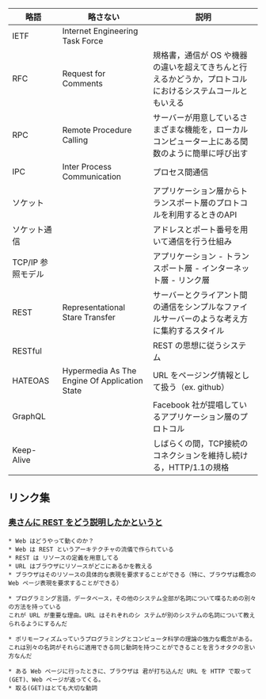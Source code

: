 | 略語  | 略さない                     | 説明                                               |
|-----|--------------------------|--------------------------------------------------|
|IETF |Internet Engineering Task Force| | 組織 | 
| RFC | Request for Comments | 規格書，通信が OS や機器の違いを超えてきちんと行えるかどうか，プロトコルにおけるシステムコールともいえる | 
| RPC | Remote Procedure Calling | サーバーが用意しているさまざまな機能を，ローカルコンピューター上にある関数のように簡単に呼び出す |
| IPC | Inter Process Communication | プロセス間通信 | 
| ソケット | | アプリケーション層からトランスポート層のプロトコルを利用するときのAPI|
| ソケット通信 | | アドレスとポート番号を用いて通信を行う仕組み | 
|TCP/IP 参照モデル | | アプリケーション - トランスポート層 - インターネット層 - リンク層 | 
| REST | Representational Stare Transfer | サーバーとクライアント間の通信をシンプルなファイルサーバーのような考え方に集約するスタイル | 
| RESTful | | REST の思想に従うシステム |
| HATEOAS |Hypermedia As The Engine Of Application State| URL をページング情報として扱う（ex. github） |
| GraphQL | |Facebook 社が提唱しているアプリケーション層のプロトコル |
| Keep-Alive | |しばらくの間，TCP接続のコネクションを維持し続ける，HTTP/1.1の規格|


## リンク集
### [奥さんに REST をどう説明したかというと](http://web.archive.org/web/20130330045743/http://www.geocities.jp/yamamotoyohei/rest/rest-to-my-wife.htm)
```
* Web はどうやって動くのか？
* Web は REST というアーキテクチャの流儀で作られている
* REST は リソースの定義を用意してる
* URL はブラウザにリソースがどこにあるかを教える
* ブラウザはそのリソースの具体的な表現を要求することができる（特に、ブラウザは概念の Web ページ表現を要求することができる）

* プログラミング言語，データベース，その他のシステム全部が名詞について喋るための別々の方法を持っている
これが URL が重要な理由。URL はそれぞれのシ ステムが別のシステムの名詞について教えられるようにするんだ

* ポリモーフィズムっていうプログラミングとコンピュータ科学の理論の強力な概念がある。
これは別々の名詞がそれらに適用できる同じ動詞を持つことができることを言うオタクの言い方なんだ

* ある Web ページに行ったときに、ブラウザは 君が打ち込んだ URL を HTTP で取って(GET)、Web ページが返ってくる。
* 取る(GET)はとても大切な動詞
```

